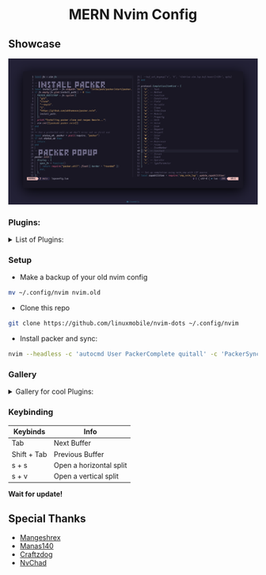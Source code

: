 <h1 align="center">MERN Nvim Config</h1>

## Showcase

![](./assets/preview.png)

### Plugins:
<details>
<summary>List of Plugins:</summary>

- [Packer](https://github.com/wbthomason/packer.nvim)
- [Impatient](https://github.com/lewis6991/impatient.nvim)
- [Plenary](https://github.com/nvim-lua/plenary.nvim)
- [Lualine](https://github.com/nvim-lualine/lualine.nvim)
- [Lspkind](https://github.com/onsails/lspkind-nvim)
- [Cmp-Buffer](https://github.com/hrsh7th/cmp-buffer)
- [Cmp-nvim-lsp](https://github.com/hrsh7th/cmp-nvim-lsp)
- [Nvim-cmp](https://github.com/hrsh7th/nvim-cmp)
- [Nvim-lspconfig](https://github.com/neovim/nvim-lspconfig)
- [Null-ls](https://github.com/jose-elias-alvarez/null-ls.nvim)
- [Prettier](https://github.com/MunifTanjim/prettier.nvim)
- [Mason](https://github.com/williamboman/mason.nvim)
- [mason-lspconfig](https://github.com/williamboman/mason-lspconfig.nvim)
- [lspsaga](https://github.com/glepnir/lspsaga.nvim)
- [LuaSnip](https://github.com/L3MON4D3/LuaSnip)
- [nvim-treesitter](https://github.com/nvim-treesitter/nvim-treesitter)
- [nvim-web-devicons](https://github.com/kyazdani42/nvim-web-devicons)
- [telescope](https://github.com/nvim-telescope/telescope.nvim)
- [telescope-file-browser](https://github.com/nvim-telescope/telescope-file-browser.nvim)
- [autopairs](https://github.com/windwp/nvim-autopairs)
- [ts-autotag](https://github.com/windwp/nvim-ts-autotag)
- [nvim-colorizer](https://github.com/norcalli/nvim-colorizer.lua)
- [zen-mode](https://github.com/folke/zen-mode.nvim)
- [markdown-preview](https://github.com/iamcco/markdown-preview.nvim)
- [bufferline](https://github.com/akinsho/nvim-bufferline.lua)
- [gitsigns](https://github.com/lewis6991/gitsigns.nvim)
- [git](https://github.com/dinhhuy258/git.nvim)
- [indent-blackline](https://github.com/lukas-reineke/indent-blankline.nvim)
- [hlargs](https://github.com/m-demare/hlargs.nvim)
- [FixCursorHold](https://github.com/antoinemadec/FixCursorHold.nvim)
- [Notify](https://github.com/rcarriga/nvim-notify)
- [vim-Illuminate](https://github.com/RRethy/vim-illuminate)
- [Symbols-Outline](https://github.com/simrat39/symbols-outline.nvim)
- [Comment](https://github.com/numToStr/Comment.nvim)
- [Whichkey](https://github.com/folke/which-key.nvim)
</details>

### Setup 

- Make a backup of your old nvim config
```sh
mv ~/.config/nvim nvim.old
```

- Clone this repo

```sh
git clone https://github.com/linuxmobile/nvim-dots ~/.config/nvim
```

- Install packer and sync:

```sh
nvim --headless -c 'autocmd User PackerComplete quitall' -c 'PackerSync'
```

### Gallery 

<details>
<summary>Gallery for cool Plugins:</summary>

![](./assets/mason.png)

![](./assets/telescope-browser.png)

![](./assets/live-grep.png)

![](./assets/markdown-preview.png)

![](./assets/whichkey.png)

![](./assets/react.png)
</details>

### Keybinding

  |    Keybinds    |                Info               |
  | -----          | -----                             |
  | Tab            | Next Buffer                       |
  | Shift + Tab    | Previous Buffer                   |
  | s + s          | Open a horizontal split           |
  | s + v          | Open a vertical split             |

__Wait for update!__

## Special Thanks
- [Mangeshrex](https://github.com/Mangeshrex)
- [Manas140](https://github.com/Manas140/)
- [Craftzdog](https://github.com/craftzdog)
- [NvChad](https://github.com/NvChad/)
